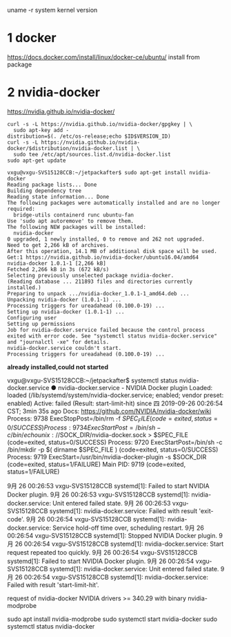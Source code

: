 uname -r system kernel version

# 1 docker 
https://docs.docker.com/install/linux/docker-ce/ubuntu/   install from package 

# 2 nvidia-docker
https://nvidia.github.io/nvidia-docker/
```
curl -s -L https://nvidia.github.io/nvidia-docker/gpgkey | \
  sudo apt-key add -
distribution=$(. /etc/os-release;echo $ID$VERSION_ID)
curl -s -L https://nvidia.github.io/nvidia-docker/$distribution/nvidia-docker.list | \
  sudo tee /etc/apt/sources.list.d/nvidia-docker.list
sudo apt-get update
```
```
vxgu@vxgu-SVS15128CCB:~/jetpackafter$ sudo apt-get install nvidia-docker
Reading package lists... Done
Building dependency tree       
Reading state information... Done
The following packages were automatically installed and are no longer required:
  bridge-utils containerd runc ubuntu-fan
Use 'sudo apt autoremove' to remove them.
The following NEW packages will be installed:
  nvidia-docker
0 upgraded, 1 newly installed, 0 to remove and 262 not upgraded.
Need to get 2,266 kB of archives.
After this operation, 14.1 MB of additional disk space will be used.
Get:1 https://nvidia.github.io/nvidia-docker/ubuntu16.04/amd64  nvidia-docker 1.0.1-1 [2,266 kB]
Fetched 2,266 kB in 3s (672 kB/s)        
Selecting previously unselected package nvidia-docker.
(Reading database ... 211893 files and directories currently installed.)
Preparing to unpack .../nvidia-docker_1.0.1-1_amd64.deb ...
Unpacking nvidia-docker (1.0.1-1) ...
Processing triggers for ureadahead (0.100.0-19) ...
Setting up nvidia-docker (1.0.1-1) ...
Configuring user
Setting up permissions
Job for nvidia-docker.service failed because the control process exited with error code. See "systemctl status nvidia-docker.service" and "journalctl -xe" for details.
nvidia-docker.service couldn't start.
Processing triggers for ureadahead (0.100.0-19) ...
```
**already installed,could not started**

vxgu@vxgu-SVS15128CCB:~/jetpackafter$ systemctl status nvidia-docker.service
● nvidia-docker.service - NVIDIA Docker plugin
   Loaded: loaded (/lib/systemd/system/nvidia-docker.service; enabled; vendor preset: enabled)
   Active: failed (Result: start-limit-hit) since 四 2019-09-26 00:26:54 CST; 3min 35s ago
     Docs: https://github.com/NVIDIA/nvidia-docker/wiki
  Process: 9738 ExecStopPost=/bin/rm -f $SPEC_FILE (code=exited, status=0/SUCCESS)
  Process: 9734 ExecStartPost=/bin/sh -c /bin/echo unix://$SOCK_DIR/nvidia-docker.sock > $SPEC_FILE (code=exited, status=0/SUCCESS)
  Process: 9720 ExecStartPost=/bin/sh -c /bin/mkdir -p $( dirname $SPEC_FILE ) (code=exited, status=0/SUCCESS)
  Process: 9719 ExecStart=/usr/bin/nvidia-docker-plugin -s $SOCK_DIR (code=exited, status=1/FAILURE)
 Main PID: 9719 (code=exited, status=1/FAILURE)

9月 26 00:26:53 vxgu-SVS15128CCB systemd[1]: Failed to start NVIDIA Docker plugin.
9月 26 00:26:53 vxgu-SVS15128CCB systemd[1]: nvidia-docker.service: Unit entered failed state.
9月 26 00:26:53 vxgu-SVS15128CCB systemd[1]: nvidia-docker.service: Failed with result 'exit-code'.
9月 26 00:26:54 vxgu-SVS15128CCB systemd[1]: nvidia-docker.service: Service hold-off time over, scheduling restart.
9月 26 00:26:54 vxgu-SVS15128CCB systemd[1]: Stopped NVIDIA Docker plugin.
9月 26 00:26:54 vxgu-SVS15128CCB systemd[1]: nvidia-docker.service: Start request repeated too quickly.
9月 26 00:26:54 vxgu-SVS15128CCB systemd[1]: Failed to start NVIDIA Docker plugin.
9月 26 00:26:54 vxgu-SVS15128CCB systemd[1]: nvidia-docker.service: Unit entered failed state.
9月 26 00:26:54 vxgu-SVS15128CCB systemd[1]: nvidia-docker.service: Failed with result 'start-limit-hit'.

request of nvidia-docker
 NVIDIA drivers >= 340.29 with binary nvidia-modprobe 
 
sudo apt install nvidia-modprobe
sudo systemctl start nvidia-docker
sudo systemctl status nvidia-docker



